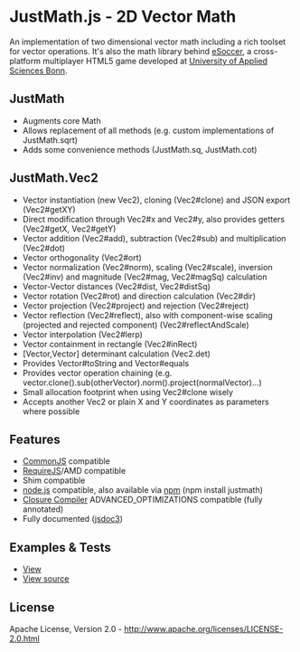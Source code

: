 JustMath.js - 2D Vector Math
============================
An implementation of two dimensional vector math including a rich toolset for vector operations. It's also the math
library behind [eSoccer](http://www.esoccer.me), a cross-platform multiplayer HTML5 game developed at [University of
Applied Sciences Bonn](http://www.h-brs.de).

JustMath
--------
* Augments core Math
* Allows replacement of all methods (e.g. custom implementations of JustMath.sqrt)
* Adds some convenience methods (JustMath.sq, JustMath.cot)

JustMath.Vec2
-------------
* Vector instantiation (new Vec2), cloning (Vec2#clone) and JSON export (Vec2#getXY)
* Direct modification through Vec2#x and Vec2#y, also provides getters (Vec2#getX, Vec2#getY)
* Vector addition (Vec2#add), subtraction (Vec2#sub) and multiplication (Vec2#dot)
* Vector orthogonality (Vec2#ort)
* Vector normalization (Vec2#norm), scaling (Vec2#scale), inversion (Vec2#inv) and magnitude (Vec2#mag, Vec2#magSq) calculation
* Vector-Vector distances (Vec2#dist, Vec2#distSq)
* Vector rotation (Vec2#rot) and direction calculation (Vec2#dir)
* Vector projection (Vec2#project) and rejection (Vec2#reject)
* Vector reflection (Vec2#reflect), also with component-wise scaling (projected and rejected component) (Vec2#reflectAndScale)
* Vector interpolation (Vec2#lerp)
* Vector containment in rectangle (Vec2#inRect)
* [Vector,Vector] determinant calculation (Vec2.det)
* Provides Vector#toString and Vector#equals
* Provides vector operation chaining (e.g. vector.clone().sub(otherVector).norm().project(normalVector)...)
* Small allocation footprint when using Vec2#clone wisely
* Accepts another Vec2 or plain X and Y coordinates as parameters where possible

Features
--------
* [CommonJS](http://www.commonjs.org/) compatible
* [RequireJS](http://requirejs.org/)/AMD compatible
* Shim compatible
* [node.js](http://nodejs.org) compatible, also available via [npm](https://npmjs.org/package/justmath) (npm install justmath)
* [Closure Compiler](https://developers.google.com/closure/compiler/) ADVANCED_OPTIMIZATIONS compatible (fully annotated)
* Fully documented ([jsdoc3](https://github.com/jsdoc3/jsdoc))

Examples & Tests
----------------
* [View](http://htmlpreview.github.com/?https://github.com/dcodeIO/JustMath.js/master/examples/Vec2.html)
* [View source](https://raw.github.com/dcodeIO/JustMath.js/master/examples/Vec2.html)

License
-------
Apache License, Version 2.0 - http://www.apache.org/licenses/LICENSE-2.0.html